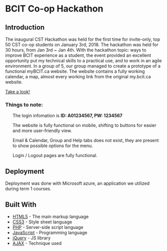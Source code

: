 
# BCIT Co-op Hackathon

## Introduction

The inaugural CST Hackathon was held for the first time for invite-only, top 50 CST co-op students on January 3rd, 2018. The hackathon was held for 30 hours, from Jan 3rd ~ Jan 4th. With the hackathon topic: ways to improve BCIT experience as a student, the event provided an excellent opportunity put my technical skills to a practical use, and to work in an agile environment. In a group of 5, our group managed to create a prototype of a functional myBCIT.ca website. The website contains a fully working calendar, a map, almost every working link from the original my.bcit.ca website.


[Take a look!](team7csthackathon2018.azurewebsites.net)

### Things to note: 

  <ul>The login infomation is <strong>ID: A01234567, PW: 1234567</strong></ul>
  <ul>The website is fully functional on mobile, shifting to buttons for easier and more user-friendly view.</ul>
  <ul>Email & Calendar, Group and Help tabs does not exist, they are present to show possible options for the menu.</ul>
  <ul>Login / Logout pages are fully functional.</ul>

## Deployment

Deployment was done with Microsoft azure, an application we utilized during term 1 courses.

## Built With

* [HTML5](https://www.w3schools.com/) - The main markup language 
* [CSS3](https://www.w3schools.com/) - Style sheet language 
* [PHP](http://www.php.net/) - Server-side script language
* [JavaScript](https://www.javascript.com/) - Programming language
* [jQuery](https://jquery.com/) - JS library
* [AJAX](https://www.w3schools.com/xml/ajax_intro.asp) - Technique used

